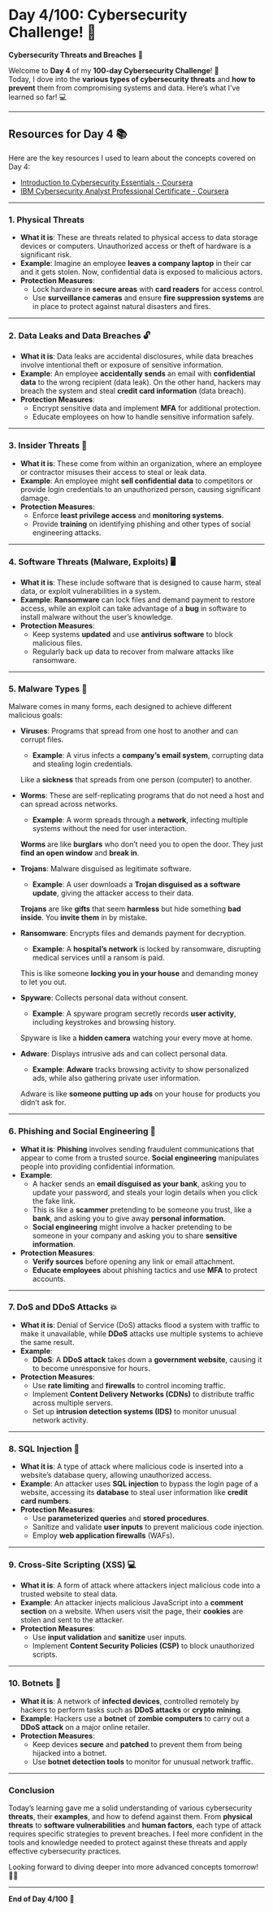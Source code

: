 # Day 4/100: Cybersecurity Challenge! 🚀  
**Cybersecurity Threats and Breaches** 🔐

Welcome to **Day 4** of my **100-day Cybersecurity Challenge**! 🎉  
Today, I dove into the **various types of cybersecurity threats** and **how to prevent** them from compromising systems and data. Here’s what I’ve learned so far! 💻

---

## **Resources for Day 4** 📚  
Here are the key resources I used to learn about the concepts covered on Day 4:

- [Introduction to Cybersecurity Essentials - Coursera](https://www.coursera.org/learn/introduction-to-cybersecurity-essentials?specialization=ibm-cybersecurity-analyst)
- [IBM Cybersecurity Analyst Professional Certificate - Coursera](https://www.coursera.org/professional-certificates/ibm-cybersecurity-analyst)

---

### **1. Physical Threats**   
- **What it is**: These are threats related to physical access to data storage devices or computers. Unauthorized access or theft of hardware is a significant risk.  
- **Example**: Imagine an employee **leaves a company laptop** in their car and it gets stolen. Now, confidential data is exposed to malicious actors.  
- **Protection Measures**:  
  - Lock hardware in **secure areas** with **card readers** for access control.  
  - Use **surveillance cameras** and ensure **fire suppression systems** are in place to protect against natural disasters and fires.  

---

### **2. Data Leaks and Data Breaches** 🔓  
- **What it is**: Data leaks are accidental disclosures, while data breaches involve intentional theft or exposure of sensitive information.  
- **Example**: An employee **accidentally sends** an email with **confidential data** to the wrong recipient (data leak). On the other hand, hackers may breach the system and steal **credit card information** (data breach).  
- **Protection Measures**:  
  - Encrypt sensitive data and implement **MFA** for additional protection.  
  - Educate employees on how to handle sensitive information safely.  

---

### **3. Insider Threats** 🔐  
- **What it is**: These come from within an organization, where an employee or contractor misuses their access to steal or leak data.  
- **Example**: An employee might **sell confidential data** to competitors or provide login credentials to an unauthorized person, causing significant damage.  
- **Protection Measures**:  
  - Enforce **least privilege access** and **monitoring systems**.  
  - Provide **training** on identifying phishing and other types of social engineering attacks.  

---

### **4. Software Threats (Malware, Exploits)** 🖥️  
- **What it is**: These include software that is designed to cause harm, steal data, or exploit vulnerabilities in a system.  
- **Example**: **Ransomware** can lock files and demand payment to restore access, while an exploit can take advantage of a **bug** in software to install malware without the user’s knowledge.  
- **Protection Measures**:  
  - Keep systems **updated** and use **antivirus software** to block malicious files.  
  - Regularly back up data to recover from malware attacks like ransomware.  

---

### **5. Malware Types** 👾  
Malware comes in many forms, each designed to achieve different malicious goals:  
- **Viruses**: Programs that spread from one host to another and can corrupt files.  
  - **Example**: A virus infects a **company’s email system**, corrupting data and stealing login credentials.

  Like a **sickness** that spreads from one person (computer) to another.  
- **Worms**: These are self-replicating programs that do not need a host and can spread across networks.  
  - **Example**: A worm spreads through a **network**, infecting multiple systems without the need for user interaction.  
  
  **Worms** are like **burglars** who don’t need you to open the door. They just **find an open window** and **break in**.  
- **Trojans**: Malware disguised as legitimate software.  
  - **Example**: A user downloads a **Trojan disguised as a software update**, giving the attacker access to their data.  

  **Trojans** are like **gifts** that seem **harmless** but hide something **bad inside**. You **invite them** in by mistake.  
- **Ransomware**: Encrypts files and demands payment for decryption.  
  - **Example**: A **hospital’s network** is locked by ransomware, disrupting medical services until a ransom is paid.  
  
  This is like someone **locking you in your house** and demanding money to let you out.  
- **Spyware**: Collects personal data without consent.  
  - **Example**: A spyware program secretly records **user activity**, including keystrokes and browsing history.  
  
  Spyware is like a **hidden camera** watching your every move at home.  
- **Adware**: Displays intrusive ads and can collect personal data.  
  - **Example**: **Adware** tracks browsing activity to show personalized ads, while also gathering private user information.  
  
  Adware is like **someone putting up ads** on your house for products you didn’t ask for.  

---

### **6. Phishing and Social Engineering** 📧  
- **What it is**: **Phishing** involves sending fraudulent communications that appear to come from a trusted source. **Social engineering** manipulates people into providing confidential information.  
- **Example**:  
  - A hacker sends an **email disguised as your bank**, asking you to update your password, and steals your login details when you click the fake link.  
  - This is like a **scammer** pretending to be someone you trust, like a **bank**, and asking you to give away **personal information**.  
  - **Social engineering** might involve a hacker pretending to be someone in your company and asking you to share **sensitive information**.  
- **Protection Measures**:  
  - **Verify sources** before opening any link or email attachment.  
  - **Educate employees** about phishing tactics and use **MFA** to protect accounts.  

---

### **7. DoS and DDoS Attacks** 💥  
- **What it is**: Denial of Service (DoS) attacks flood a system with traffic to make it unavailable, while **DDoS** attacks use multiple systems to achieve the same result.  
- **Example**:  
  - **DDoS**: A **DDoS attack** takes down a **government website**, causing it to become unresponsive for hours.  
- **Protection Measures**:  
  - Use **rate limiting** and **firewalls** to control incoming traffic.  
  - Implement **Content Delivery Networks (CDNs)** to distribute traffic across multiple servers.  
  - Set up **intrusion detection systems (IDS)** to monitor unusual network activity.  

---

### **8. SQL Injection** 🧪  
- **What it is**: A type of attack where malicious code is inserted into a website’s database query, allowing unauthorized access.  
- **Example**: An attacker uses **SQL injection** to bypass the login page of a website, accessing its **database** to steal user information like **credit card numbers**.  
- **Protection Measures**:  
  - Use **parameterized queries** and **stored procedures**.  
  - Sanitize and validate **user inputs** to prevent malicious code injection.  
  - Employ **web application firewalls** (WAFs).  

---

### **9. Cross-Site Scripting (XSS)** 💻  
- **What it is**: A form of attack where attackers inject malicious code into a trusted website to steal data.  
- **Example**: An attacker injects malicious JavaScript into a **comment section** on a website. When users visit the page, their **cookies** are stolen and sent to the attacker.  
- **Protection Measures**:  
  - Use **input validation** and **sanitize** user inputs.  
  - Implement **Content Security Policies (CSP)** to block unauthorized scripts.  

---

### **10. Botnets** 🤖  
- **What it is**: A network of **infected devices**, controlled remotely by hackers to perform tasks such as **DDoS attacks** or **crypto mining**.  
- **Example**: Hackers use a **botnet** of **zombie computers** to carry out a **DDoS attack** on a major online retailer.  
- **Protection Measures**:  
  - Keep devices **secure** and **patched** to prevent them from being hijacked into a botnet.  
  - Use **botnet detection tools** to monitor for unusual network traffic.  

---

### **Conclusion**  
Today’s learning gave me a solid understanding of various cybersecurity **threats**, their **examples**, and how to defend against them. From **physical threats** to **software vulnerabilities** and **human factors**, each type of attack requires specific strategies to prevent breaches. I feel more confident in the tools and knowledge needed to protect against these threats and apply effective cybersecurity practices.  

Looking forward to diving deeper into more advanced concepts tomorrow! 🌟🚀

---

**End of Day 4/100** 🚀

